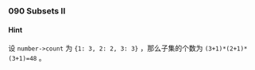 ### 090 Subsets II

#### Hint

设 `number->count` 为 `{1: 3, 2: 2, 3: 3}` ，那么子集的个数为 `(3+1)*(2+1)*(3+1)=48` 。

